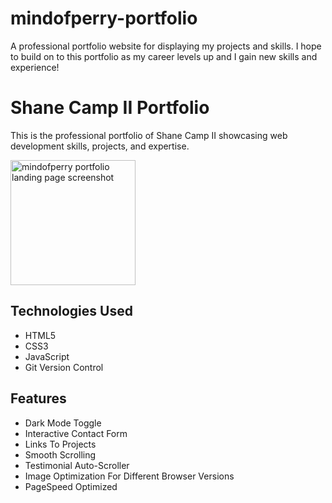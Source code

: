 # mindofperry-portfolio
A professional portfolio website for displaying my projects and skills. I hope to build on to this portfolio as my career levels up and I gain new skills and experience! 

# Shane Camp II Portfolio

This is the professional portfolio of Shane Camp II showcasing web development skills, projects, and expertise.

<img src="./images/PNG/mindofperry_portfolio_landing_page_screenshot" width="200" alt="mindofperry portfolio landing page screenshot">

## Technologies Used
- HTML5
- CSS3
- JavaScript
- Git Version Control

## Features
- Dark Mode Toggle
- Interactive Contact Form
- Links To Projects
- Smooth Scrolling
- Testimonial Auto-Scroller
- Image Optimization For Different Browser Versions
- PageSpeed Optimized
